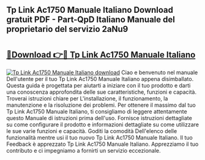 ## Tp Link Ac1750 Manuale Italiano Download gratuit PDF - Part-QpD Italiano Manuale del proprietario del servizio 2aNu9

# <h2><a href="http://dfgdlin.blite.top/?on=Tp+Link+Ac1750+Manuale+Italiano">🔗Download 👉🔴 Tp Link Ac1750 Manuale Italiano</a></h2>

[![Tp Link Ac1750 Manuale Italiano download](https://i.imgur.com/lujVjoI.png)](http://dfgdlin.blite.top/?on=Tp+Link+Ac1750+Manuale+Italiano)
Ciao e benvenuto nel manuale Dell'utente per il tuo Tp Link Ac1750 Manuale Italiano appena disimballato. Questa guida è progettata per aiutarti a iniziare con il tuo prodotto e darti una conoscenza approfondita delle sue caratteristiche, funzioni e capacità. Troverai istruzioni chiare per L'installazione, il funzionamento, la manutenzione e la risoluzione dei problemi. Per ottenere il massimo dal tuo Tp Link Ac1750 Manuale Italiano, ti consigliamo di leggere attentamente questo Manuale di istruzioni prima dell'uso. Fornisce istruzioni dettagliate su come configurare il prodotto e informazioni dettagliate su come utilizzare le sue varie funzioni e capacità. Goditi la comodità Dell'elenco delle funzionalità mentre usi il tuo nuovo Tp Link Ac1750 Manuale Italiano. Il tuo Feedback è apprezzato Tp Link Ac1750 Manuale Italiano. Apprezziamo il tuo contributo e ci impegniamo a fornirti un servizio eccezionale.
